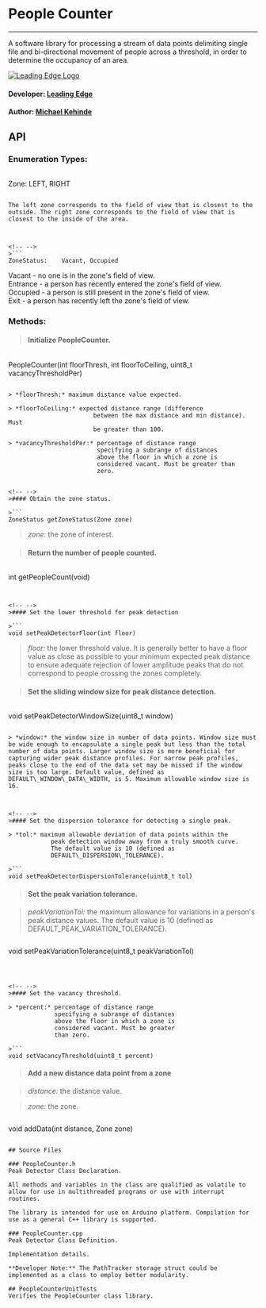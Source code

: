 # People Counter
___

A software library for processing a stream of data points delimiting single file and bi-directional movement of people across a threshold, in order to determine the occupancy of an area. 


[![Leading Edge Logo](https://media-exp1.licdn.com/dms/image/C4E0BAQF-UbPKHHBySg/company-logo_200_200/0?e=2159024400&v=beta&t=gL1TuL_tFEYqSpDxn2hsdtfIJe7isOleo7h-oLenYiE)](https://www.linkedin.com/company/leading-edge-mcmaster)

#### Developer: [Leading Edge](macleadingedge@gmail.com)
#### Author: [Michael Kehinde](kehindem@mcmaster.ca)

## API
### Enumeration Types:
	
>```
Zone:          LEFT, RIGHT
```

The left zone corresponds to the field of view that is closest to the outside. The right zone corresponds to the field of view that is closest to the inside of the area. 



<!-- -->
>```
ZoneStatus:    Vacant, Occupied
```

Vacant - no one is in the zone's field of view.  
Entrance - a person has recently entered the zone's field of view.   
Occupied - a person is still present in the zone's field of view.  
Exit - a person has recently left the zone's field of view. 


### Methods:  


>#### Initialize PeopleCounter.  

>```
PeopleCounter(int floorThresh, int floorToCeiling, 
				    uint8_t vacancyThresholdPer)
```

> *floorThresh:* maximum distance value expected.  

> *floorToCeiling:* expected distance range (difference
 						between the max distance and min distance). Must
 						be greater than 100.
 						 
> *vacancyThresholdPer:* percentage of distance range 
                         specifying a subrange of distances 
                         above the floor in which a zone is 
                         considered vacant. Must be greater than 
                         zero.


<!-- -->
>#### Obtain the zone status.

>```
ZoneStatus getZoneStatus(Zone zone)
```

> *zone:* the zone of interest.  




<!-- -->
>#### Return the number of people counted.

>```
int getPeopleCount(void)
```


<!-- -->
>#### Set the lower threshold for peak detection

>```
void setPeakDetectorFloor(int floor)
```
> *floor:* the lower threshold value. It is generally better to have a floor value as close as possible to your minimum expected peak distance to ensure adequate rejection of lower amplitude peaks that do not correspond to people crossing the zones completely. 



<!-- --> 
>#### Set the sliding window size for peak distance detection.

>```
void setPeakDetectorWindowSize(uint8_t window)
```

> *window:* the window size in number of data points. Window size must be wide enough to encapsulate a single peak but less than the total number of data points. Larger window size is more beneficial for capturing wider peak distance profiles. For narrow peak profiles, peaks close to the end of the data set may be missed if the window size is too large. Default value, defined as DEFAULT\_WINDOW\_DATA\_WIDTH, is 5. Maximum allowable window size is 16.



<!-- -->
>#### Set the dispersion tolerance for detecting a single peak.

> *tol:* maximum allowable deviation of data points within the 
			peak detection window away from a truly smooth curve.
			The default value is 10 (defined as
			DEFAULT\_DISPERSION\_TOLERANCE).
             
>```
void setPeakDetectorDispersionTolerance(uint8_t tol)
```


<!-- -->
>#### Set the peak variation tolerance. 

> *peakVariationTol:* the maximum allowance for variations in a person's peak distance values. The default value is 10 (defined as
DEFAULT\_PEAK\_VARIATION\_TOLERANCE).
             
>```
void setPeakVariationTolerance(uint8_t peakVariationTol)
```



<!-- -->
>#### Set the vacancy threshold. 

> *percent:* percentage of distance range 
             specifying a subrange of distances 
             above the floor in which a zone is 
             considered vacant. Must be greater
             than zero.
             
>```
void setVacancyThreshold(uint8_t percent)
```


<!-- -->
>#### Add a new distance data point from a zone

> *distance:* the distance value. 
 
> *zone:* the zone.

>```
void addData(int distance, Zone zone)
```

## Source Files

### PeopleCounter.h 
Peak Detector Class Declaration.

All methods and variables in the class are qualified as volatile to allow for use in multithreaded programs or use with interrupt routines. 

The library is intended for use on Arduino platform. Compilation for use as a general C++ library is supported. 

### PeopleCounter.cpp
Peak Detector Class Definition.  

Implementation details.

**Developer Note:** The PathTracker storage struct could be implemented as a class to employ better modularity.

## PeopleCounterUnitTests
Verifies the PeopleCounter class library. 